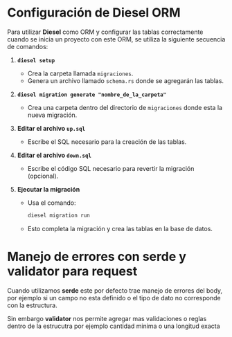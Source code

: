 # Configuración de Diesel ORM

Para utilizar **Diesel** como ORM y configurar las tablas correctamente cuando se inicia un proyecto con este ORM, se utiliza la siguiente secuencia de comandos:

1. **`diesel setup`**  
   - Crea la carpeta llamada `migraciones`.  
   - Genera un archivo llamado `schema.rs` donde se agregarán las tablas.

2. **`diesel migration generate "nombre_de_la_carpeta"`**  
   - Crea una carpeta dentro del directorio de  `migraciones` donde esta la nueva migración.

3. **Editar el archivo `up.sql`**  
   - Escribe el SQL necesario para la creación de las tablas.

4. **Editar el archivo `down.sql`**  
   - Escribe el código SQL necesario para revertir la migración (opcional).

5. **Ejecutar la migración**  
   - Usa el comando:  
     ```bash
     diesel migration run
     ```
   - Esto completa la migración y crea las tablas en la base de datos.

# Manejo de errores con serde y validator para request
Cuando utilizamos **serde** este por defecto trae manejo de errores del body, por ejemplo si un campo no esta definido o el tipo de dato no corresponde con la estructura.

Sin embargo **validator** nos permite agregar mas validaciones o reglas dentro de la estrucutra por ejemplo cantidad minima o una longitud exacta